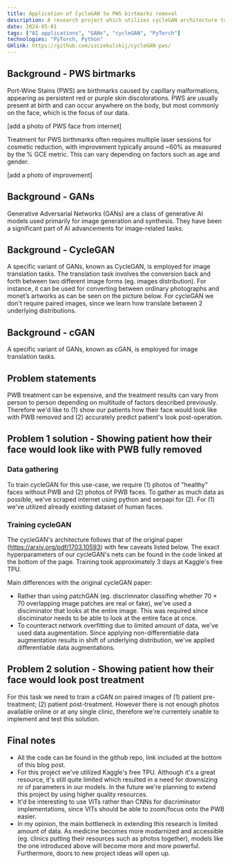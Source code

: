 ```yaml
---
title: Application of CycleGAN to PWS birtmarks removal
description: A research project which utilizes cycleGAN architecture to translate between images of (A) healthy faces and (B) faces affected by PWS (Port Wine Stain Birtmark) and vice-versa
date: 2024-05-01
tags: ["AI applications", "GANs", "cycleGAN", "PyTorch"]
technologies: "PyTorch, Python"
GHlink: https://github.com/szczekulskij/cycleGAN-pws/
---
```


## Background - PWS birtmarks
Port-Wine Stains (PWS) are birthmarks caused by capillary malformations, appearing as persistent red or purple skin discolorations. PWS are usually present at birth and can occur anywhere on the body, but most commonly on the face, which is the focus of our data.

[add a photo of PWS face from internet]

Treatment for PWS birthmarks often requires multiple laser sessions for cosmetic reduction, with improvement typically around ~60% as measured by the % GCE metric. This can vary depending on factors such as age and gender.

[add a photo of improvement]

## Background - GANs
Generative Adversarial Networks (GANs) are a class of generative AI models used primarily for image generation and synthesis. They have been a significant part of AI advancements for image-related tasks.

## Background - CycleGAN
A specific variant of GANs, known as CycleGAN, is employed for image translation tasks. The translation task involves the conversion back and forth between two different image forms (eg. images distribution). For instance, it can be used for converting between ordinary photographs and monet’s artworks as can be seen on the picture below. For cycleGAN we don't require paired images, since we learn how translate between 2 underlying distributions.

## Background - cGAN
A specific variant of GANs, known as cGAN, is employed for image translation tasks. 


## Problem statements
PWB treatment can be expensive, and the treatment results can vary from person to person depending on multitude of factors described previously. Therefore we'd like to (1) show our patients how their face would look like with PWB removed and (2) accurately predict patient's look post-operation.

## Problem 1 solution - Showing patient how their face would look like with PWB fully removed
### Data gathering
To train cycleGAN for this use-case, we require (1) photos of "healthy" faces without PWB and (2) photos of PWB faces. To gather as much data as possible, we've scraped internet using python and serpapi for (2). For (1) we've utilized already existing dataset of human faces.

### Training cycleGAN
The cycleGAN's architecture follows that of the original paper (https://arxiv.org/pdf/1703.10593) with few caveats listed below. The exact hyperparameters of our cycleGAN's nets can be found in the code linked at the bottom of the page. Training took approximately 3 days at Kaggle's free TPU.

Main differences with the original cycleGAN paper:
* Rather than using patchGAN (eg. discrimnator classifing whether 70 × 70 overlapping image patches are real or fake), we've used a disciminator that looks at the entire image. This was required since disciminator needs to be able to look at the entire face at once.
* To counteract network overfitting due to limited amount of data, we've used data augmentation. Since applying non-differentiable data augmentation results in shift of underlying distribution, we've applied differentiable data augmentations.


## Problem 2 solution - Showing patient how their face would look post treatment
For this task we need to train a cGAN on paired images of (1) patient pre-treatment; (2) patient post-treatment. However there is not enough photos available online or at any single clinic, therefore we're currentely unable to implement and test this solution.



## Final notes
* All the code can be found in the github repo, link included at the bottom of this blog post. 
* For this project we've utilized Kaggle's free TPU. Although it's a great resource, it's still quite limited which resulted in a need for downsizing nr of parameters in our models. In the future we're planning to extend this project by using higher quality resources.
* It'd be interesting to use VITs rather than CNNs for discriminator implementations, since VITs should be able to zoom/focus onto the PWB easier.
* In my opinion, the main bottleneck in extending this research is limited amount of data. As medicine becomes more modarnized and accessible (eg. clinics putting their resources such as photos together), models like the one introduced above will become more and more powerful. Furthermore, doors to new project ideas will open up.

